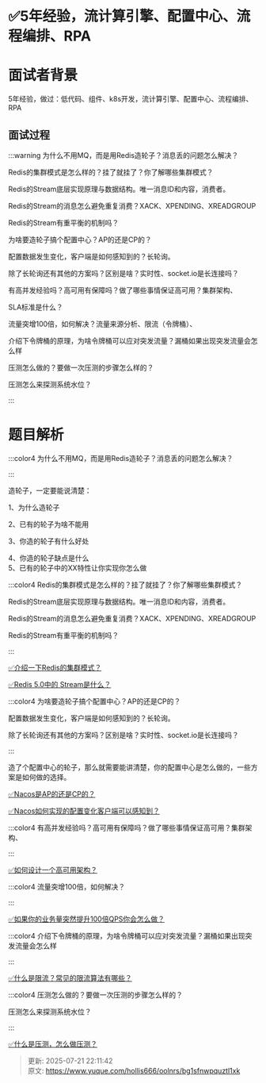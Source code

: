 # ✅5年经验，流计算引擎、配置中心、流程编排、RPA

# 面试者背景


5年经验，做过：低代码、组件、k8s开发，流计算引擎、配置中心、流程编排、RPA



## 面试过程


:::warning
为什么不用MQ，而是用Redis造轮子？消息丢的问题怎么解决？

Redis的集群模式是怎么样的？挂了就挂了？你了解哪些集群模式？

Redis的Stream底层实现原理与数据结构。唯一消息ID和内容，消费者。

Redis的Stream的消息怎么避免重复消费？XACK、XPENDING、XREADGROUP

Redis的Stream有重平衡的机制吗？

为啥要造轮子搞个配置中心？AP的还是CP的？

配置数据发生变化，客户端是如何感知到的？长轮询。

除了长轮询还有其他的方案吗？区别是啥？实时性、socket.io是长连接吗？

有高并发经验吗？高可用有保障吗？做了哪些事情保证高可用？集群架构、

SLA标准是什么？

流量突增100倍，如何解决？流量来源分析、限流（令牌桶）、

介绍下令牌桶的原理，为啥令牌桶可以应对突发流量？漏桶如果出现突发流量会怎么样

压测怎么做的？要做一次压测的步骤怎么样的？

压测怎么来探测系统水位？

:::

# 题目解析


:::color4
为什么不用MQ，而是用Redis造轮子？消息丢的问题怎么解决？

:::



造轮子，一定要能说清楚：

1、为什么造轮子

2、已有的轮子为啥不能用

3、你造的轮子有什么好处

4、你造的轮子缺点是什么  
5、已有的轮子中的XX特性让你实现你怎么做



:::color4
Redis的集群模式是怎么样的？挂了就挂了？你了解哪些集群模式？

Redis的Stream底层实现原理与数据结构。唯一消息ID和内容，消费者。

Redis的Stream的消息怎么避免重复消费？XACK、XPENDING、XREADGROUP

Redis的Stream有重平衡的机制吗？

:::



[✅介绍一下Redis的集群模式？](https://www.yuque.com/hollis666/oolnrs/namhuv165lorwudw)



[✅Redis 5.0中的 Stream是什么？](https://www.yuque.com/hollis666/oolnrs/qehw9x86oxl0r0sc)



:::color4
为啥要造轮子搞个配置中心？AP的还是CP的？

配置数据发生变化，客户端是如何感知到的？长轮询。

除了长轮询还有其他的方案吗？区别是啥？实时性、socket.io是长连接吗？

:::



造了个配置中心的轮子，那么就需要能讲清楚，你的配置中心是怎么做的，一些方案是如何做的选择。



[✅Nacos是AP的还是CP的？](https://www.yuque.com/hollis666/oolnrs/ed9gu0mf5q4u1pw6)



[✅Nacos如何实现的配置变化客户端可以感知到？](https://www.yuque.com/hollis666/oolnrs/icbk1rndq13ku07o)



:::color4
有高并发经验吗？高可用有保障吗？做了哪些事情保证高可用？集群架构、

:::



[✅如何设计一个高可用架构？](https://www.yuque.com/hollis666/oolnrs/vyg778x53xe6elwe)



:::color4
流量突增100倍，如何解决？

:::



[✅如果你的业务量突然提升100倍QPS你会怎么做？](https://www.yuque.com/hollis666/oolnrs/vmymwg4epv4o24lc)



:::color4
介绍下令牌桶的原理，为啥令牌桶可以应对突发流量？漏桶如果出现突发流量会怎么样

:::



[✅什么是限流？常见的限流算法有哪些？](https://www.yuque.com/hollis666/oolnrs/aw1zho)



:::color4
压测怎么做的？要做一次压测的步骤怎么样的？

压测怎么来探测系统水位？

:::



[✅什么是压测，怎么做压测？](https://www.yuque.com/hollis666/oolnrs/wrzi8qgk7ridgslp)





> 更新: 2025-07-21 22:11:42  
> 原文: <https://www.yuque.com/hollis666/oolnrs/bg1sfnwpquztl1xk>